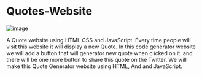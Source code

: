 ﻿# Quotes-Website
![image](https://github.com/haritha-721/Quotes-Website/assets/108216615/15001a95-9a97-41c3-8e43-204c4c67a6b2)


A Quote website using HTML CSS and JavaScript. Every time people will visit this website it will display a new Quote. In this code generator website we will add a button that will generator new quote when clicked on it. and there will be one more button to share this quote on the Twitter. We will make this Quote Generator website using HTML, And and JavaScript. 
